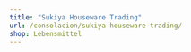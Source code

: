 ```yaml
---
title: "Sukiya Houseware Trading"
url: /consolacion/sukiya-houseware-trading/
shop: Lebensmittel
---
```

